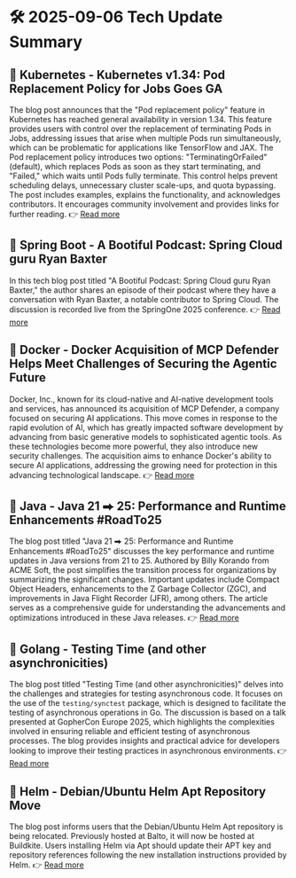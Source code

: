 # 🛠️ 2025-09-06 Tech Update Summary

## 🔹 Kubernetes - Kubernetes v1.34: Pod Replacement Policy for Jobs Goes GA
The blog post announces that the "Pod replacement policy" feature in Kubernetes has reached general availability in version 1.34. This feature provides users with control over the replacement of terminating Pods in Jobs, addressing issues that arise when multiple Pods run simultaneously, which can be problematic for applications like TensorFlow and JAX. The Pod replacement policy introduces two options: "TerminatingOrFailed" (default), which replaces Pods as soon as they start terminating, and "Failed," which waits until Pods fully terminate. This control helps prevent scheduling delays, unnecessary cluster scale-ups, and quota bypassing. The post includes examples, explains the functionality, and acknowledges contributors. It encourages community involvement and provides links for further reading.
👉 [Read more](https://kubernetes.io/blog/2025/09/05/kubernetes-v1-34-pod-replacement-policy-for-jobs-goes-ga/)

## 🔹 Spring Boot - A Bootiful Podcast: Spring Cloud guru Ryan Baxter
In this tech blog post titled "A Bootiful Podcast: Spring Cloud guru Ryan Baxter," the author shares an episode of their podcast where they have a conversation with Ryan Baxter, a notable contributor to Spring Cloud. The discussion is recorded live from the SpringOne 2025 conference.
👉 [Read more](https://spring.io/blog/2025/09/04/a-bootiful-podcast-ryan-baxter)

## 🔹 Docker - Docker Acquisition of MCP Defender Helps Meet Challenges of Securing the Agentic Future
Docker, Inc., known for its cloud-native and AI-native development tools and services, has announced its acquisition of MCP Defender, a company focused on securing AI applications. This move comes in response to the rapid evolution of AI, which has greatly impacted software development by advancing from basic generative models to sophisticated agentic tools. As these technologies become more powerful, they also introduce new security challenges. The acquisition aims to enhance Docker's ability to secure AI applications, addressing the growing need for protection in this advancing technological landscape.
👉 [Read more](https://www.docker.com/blog/docker-acquires-mcp-defender-ai-agent-security/)

## 🔹 Java - Java 21 ⮕ 25: Performance and Runtime Enhancements #RoadTo25
The blog post titled "Java 21 ⮕ 25: Performance and Runtime Enhancements #RoadTo25" discusses the key performance and runtime updates in Java versions from 21 to 25. Authored by Billy Korando from ACME Soft, the post simplifies the transition process for organizations by summarizing the significant changes. Important updates include Compact Object Headers, enhancements to the Z Garbage Collector (ZGC), and improvements in Java Flight Recorder (JFR), among others. The article serves as a comprehensive guide for understanding the advancements and optimizations introduced in these Java releases.
👉 [Read more](https://inside.java/2025/09/05/roadto25-performance/)

## 🔹 Golang - Testing Time (and other asynchronicities)
The blog post titled "Testing Time (and other asynchronicities)" delves into the challenges and strategies for testing asynchronous code. It focuses on the use of the `testing/synctest` package, which is designed to facilitate the testing of asynchronous operations in Go. The discussion is based on a talk presented at GopherCon Europe 2025, which highlights the complexities involved in ensuring reliable and efficient testing of asynchronous processes. The blog provides insights and practical advice for developers looking to improve their testing practices in asynchronous environments.
👉 [Read more](https://go.dev/blog/testing-time)

## 🔹 Helm - Debian/Ubuntu Helm Apt Repository Move
The blog post informs users that the Debian/Ubuntu Helm Apt repository is being relocated. Previously hosted at Balto, it will now be hosted at Buildkite. Users installing Helm via Apt should update their APT key and repository references following the new installation instructions provided by Helm.
👉 [Read more](https://helm.sh/blog/debian-helm-repository-move/)

